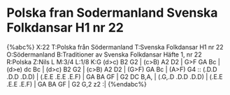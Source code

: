 # Polska fran Sodermanland Svenska Folkdansar H1 nr 22

{%abc%}
X:22
T:Polska från Södermanland
T:Svenska Folkdansar H1 nr 22
O:Södermanland
B:Traditioner av Svenska Folkdansar Häfte 1, nr 22
R:Polska
Z:Nils L
M:3/4
L:1/8
K:G
(d>c) B2 G2 | (c>B) A2 D2 | G>F GA Bc | (d>e) dc Bc |
(d>c) B2 G2 | (c>B) A2 D2 | (G>F) GA Bc | (A>F) G4 ::
(.D.D .D.D .D.D) | (.E.E .E.E .E.F) | GA BA GF | G2 DC B,A, |
(.G,.D .D.D .D.D) | (.E.E .E.E .E.F) | GA BA GF | G2 G,2 z2 :|
{%endabc%}
